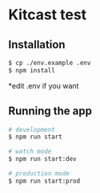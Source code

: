 # Kitcast test

## Installation

```bash
$ cp ./env.example .env 
$ npm install
```

*edit .env if you want

## Running the app

```bash
# development
$ npm run start

# watch mode
$ npm run start:dev

# production mode
$ npm run start:prod
```
